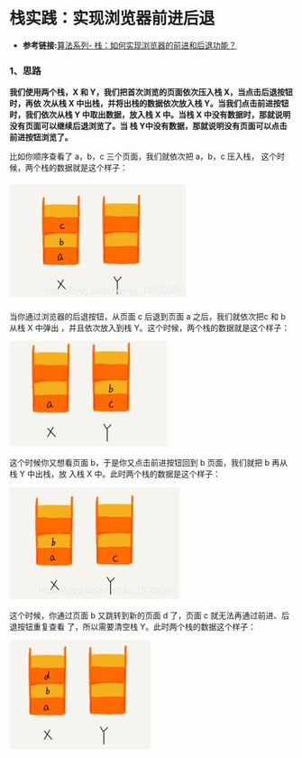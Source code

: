 # 栈实践：实现浏览器前进后退
* **参考链接:**[算法系列- 栈：如何实现浏览器的前进和后退功能？](https://blog.csdn.net/qq_16399991/article/details/84261849)
### 1、思路
**我们使用两个栈，X 和 Y，我们把首次浏览的页面依次压入栈 X，当点击后退按钮时，再依
次从栈 X 中出栈，并将出栈的数据依次放入栈 Y。当我们点击前进按钮时，我们依次从栈 Y
中取出数据，放入栈 X 中。当栈 X 中没有数据时，那就说明没有页面可以继续后退浏览了。当
栈 Y中没有数据，那就说明没有页面可以点击前进按钮浏览了。**

比如你顺序查看了 a，b，c 三个页面，我们就依次把 a，b，c 压入栈，
这个时候，两个栈的数据就是这个样子：

![img1](./source_image/20181122224416891.png)

当你通过浏览器的后退按钮，从页面 c 后退到页面 a 之后，我们就依次把c 和 b 从栈 X 中弹出
，并且依次放入到栈 Y。这个时候，两个栈的数据就是这个样子：

![img2](./source_image/20181122224456618.png)

这个时候你又想看页面 b，于是你又点击前进按钮回到 b 页面，我们就把 b 再从栈 Y 中出栈，放
入栈 X 中。此时两个栈的数据是这个样子：

![img3](./source_image/20181122224550417.png)

这个时候，你通过页面 b 又跳转到新的页面 d 了，页面 c 就无法再通过前进、后退按钮重复查看
了，所以需要清空栈 Y。此时两个栈的数据这个样子：

![img4](./source_image/20181122224634842.png)
